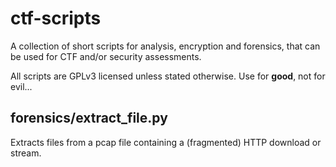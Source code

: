 # ctf-scripts
A collection of short scripts for analysis, encryption and forensics, that can be used for CTF and/or security assessments.

All scripts are GPLv3 licensed unless stated otherwise. Use for **good**, not for evil...

## forensics/extract_file.py
Extracts files from a pcap file containing a (fragmented) HTTP download or stream.

